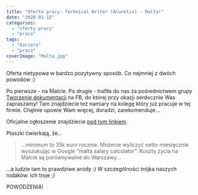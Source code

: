 ```yaml
---
title: "Oferta pracy: Technical Writer (Acunetix) - Malta!"
date: "2020-01-12"
categories: 
  - "oferty-pracy"
  - "praca"
tags: 
  - "kariera"
  - "praca"
coverImage: "Malta.jpg"
---
```


Oferta nietypowa w bardzo pozytywny sposób. Co najmniej z dwóch powodów :)

Po pierwsze - na Malcie. Po drugie - trafiła do nas za pośrednictwem grupy [Tworzenie dokumentacji](https://www.facebook.com/groups/tworzeniedokumentacji/permalink/1039072279767554/) na FB, do której przy okazji serdecznie Was zapraszamy! Tam znajdziecie też namiary na kolegę który już pracuje w tej firmie. Chętnie opowie Wam więcej, doradzi, zarekomenduje...

Oficjalne ogłoszenie znajdziecie [pod tym linkiem](https://www.acunetix.com/jobs/?fbclid=IwAR24X2s2i3z1YWkQFyUMXeQEk_H_5DSYYUOKyG0g1r5J1DuGkfgCzfJsSCs#op-319647-technical-writer).

Ptaszki ćwierkają, że...

> ...minimum to 35k euro rocznie. Możecie wyliczyć netto miesięcznie wyszukując w Google "malta salary calculator". Koszty życia na Malcie są porównywalne do Warszawy...

...a ludzie tam to prawdziwe anioły :) W szczególności trójka naszych rodaków. Ich troje ;)

POWODZENIA!
